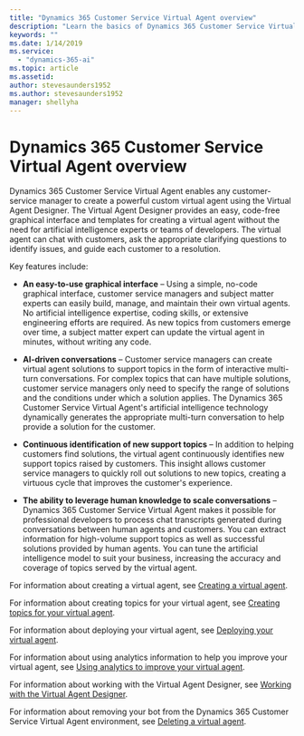 ```yaml
---
title: "Dynamics 365 Customer Service Virtual Agent overview"
description: "Learn the basics of Dynamics 365 Customer Service Virtual Agent."
keywords: ""
ms.date: 1/14/2019
ms.service:
  - "dynamics-365-ai"
ms.topic: article
ms.assetid: 
author: stevesaunders1952
ms.author: stevesaunders1952
manager: shellyha
---
```


# Dynamics 365 Customer Service Virtual Agent overview

Dynamics 365 Customer Service Virtual Agent enables any customer-service manager to create a powerful custom virtual agent using the Virtual Agent Designer. The Virtual Agent Designer provides an easy, code-free graphical interface and templates for creating a virtual agent without the need for artificial intelligence experts or teams of developers. The virtual agent can chat with customers, ask the appropriate clarifying questions to identify issues, and guide each customer to a resolution.

Key features include:

* **An easy-to-use graphical interface** – Using a simple, no-code graphical interface, customer service managers and subject matter experts can easily build, manage, and maintain their own virtual agents. No artificial intelligence expertise, coding skills, or extensive engineering efforts are required. As new topics from customers emerge over time, a subject matter expert can update the virtual agent in minutes, without writing any code.

* **AI-driven conversations** – Customer service managers can create virtual agent solutions to support topics in the form of interactive multi-turn conversations. For complex topics that can have multiple solutions, customer service managers only need to specify the range of solutions and the conditions under which a solution applies. The Dynamics 365 Customer Service Virtual Agent's artificial intelligence technology dynamically generates the appropriate multi-turn conversation to help provide a solution for the customer.

* **Continuous identification of new support topics** – In addition to helping customers find solutions, the virtual agent continuously identifies new support topics raised by customers. This insight allows customer service managers to quickly roll out solutions to new topics, creating a virtuous cycle that improves the customer's experience.

* **The ability to leverage human knowledge to scale conversations** – Dynamics 365 Customer Service Virtual Agent makes it possible for professional developers to process chat transcripts generated during conversations between human agents and customers. You can extract information for high-volume support topics as well as successful solutions provided by human agents. You can tune the artificial intelligence model to suit your business, increasing the accuracy and coverage of topics served by the virtual agent.

For information about creating a virtual agent, see [Creating a virtual agent](getting-started-create-bot.md).

For information about creating topics for your virtual agent, see [Creating topics for your virtual agent](getting-started-create-topics.md).

For information about deploying your virtual agent, see [Deploying your virtual agent](getting-started-deploy.md).

For information about using analytics information to help you improve your virtual agent, see [Using analytics to improve your virtual agent](getting-started-analytics.md).

For information about working with the Virtual Agent Designer, see [Working with the Virtual Agent Designer](getting-started-bot-designer.md).

For information about removing your bot from the Dynamics 365 Customer Service Virtual Agent environment, see [Deleting a virtual agent](getting-started-delete-bot.md).
